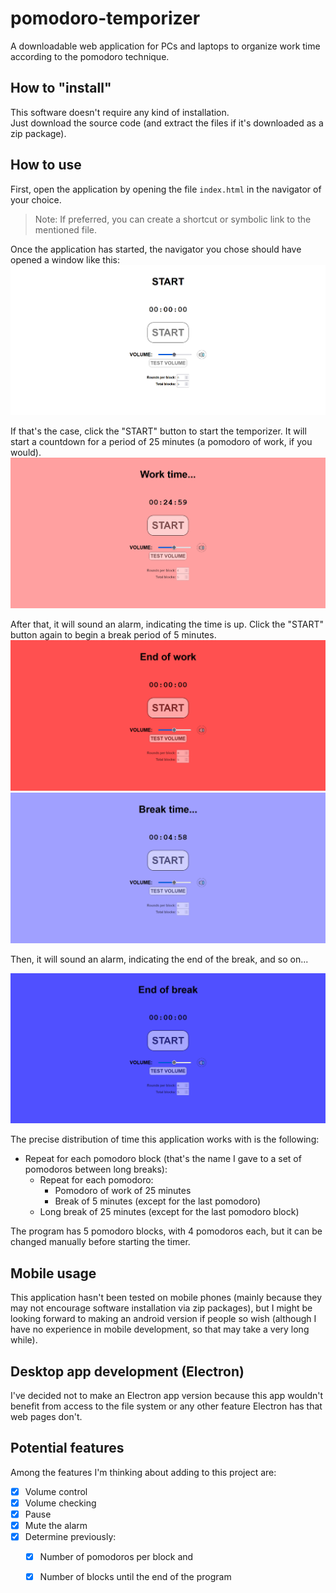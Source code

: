 # pomodoro-temporizer
A downloadable web application for PCs and laptops to organize work time according to the pomodoro technique.

## How to "install"
This software doesn't require any kind of installation.<br>
Just download the source code (and extract the files if it's downloaded as a zip package).

## How to use
First, open the application by opening the file `index.html` in the navigator of your choice.
> Note: If preferred, you can create a shortcut or symbolic link to the mentioned file.

Once the application has started, the navigator you chose should have opened a window like this:
![Screenshot of the start state](/Assets/start-screenshot.png)

If that's the case, click the "START" button to start the temporizer. It will start a countdown for a period of 25 minutes (a pomodoro of work, if you would).<br>
![Screenshot of the work state](/Assets/work-screenshot.png)

After that, it will sound an alarm, indicating the time is up. Click the "START" button again to begin a break period of 5 minutes.<br>
![Screenshot of the end of work state](/Assets/end-work-screenshot.png)
![Screenshot of the break state](/Assets/break-screenshot.png)

Then, it will sound an alarm, indicating the end of the break, and so on...

![Screenshot of the end of break state](/Assets/end-break-screenshot.png)

The precise distribution of time this application works with is the following:
* Repeat for each pomodoro block (that's the name I gave to a set of pomodoros between long breaks):
	* Repeat for each pomodoro:
		* Pomodoro of work of 25 minutes
		* Break of 5 minutes (except for the last pomodoro)
	* Long break of 25 minutes (except for the last pomodoro block)

The program has 5 pomodoro blocks, with 4 pomodoros each, but it can be changed manually before starting the timer.

## Mobile usage

This application hasn't been tested on mobile phones (mainly because they may not encourage software installation via zip packages), but I might be looking forward to making an android version if people so wish (although I have no experience in mobile development, so that may take a very long while).

## Desktop app development (Electron)

I've decided not to make an Electron app version because this app wouldn't benefit from access to the file system or any other feature Electron has that web pages don't.

## Potential features

Among the features I'm thinking about adding to this project are:

* [X] Volume control
* [X] Volume checking
* [X] Pause
* [X] Mute the alarm
* [X] Determine previously:
	* [X] Number of pomodoros per block and
	* [X] Number of blocks until the end of the program

